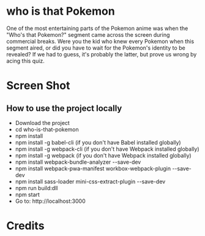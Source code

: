 # who is that Pokemon
One of the most entertaining parts of the Pokemon anime was when the "Who's that Pokemon?" segment came across the screen during commercial breaks. Were you the kid who knew every Pokemon when this segment aired, or did you have to wait for the Pokemon's identity to be revealed? If we had to guess, it's probably the latter, but prove us wrong by acing this quiz.

# Screen Shot

## How to use the project locally

- Download the project
- cd who-is-that-pokemon
- npm install
- npm install -g babel-cli (if you don't have Babel installed globally)
- npm install -g webpack-cli (if you don't have Webpack installed globally)
- npm install -g webpack (if you don't have Webpack installed globally)
- npm install webpack-bundle-analyzer --save-dev
- npm install webpack-pwa-manifest workbox-webpack-plugin --save-dev
- npm install sass-loader mini-css-extract-plugin --save-dev
- npm run build:dll
- npm start
- Go to: http://localhost:3000

# Credits
